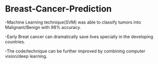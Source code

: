 # Breast-Cancer-Prediction

-Machine Learning technique(SVM) was able to classify tumors into Malignant/Benign with 98% accuracy.

-Early Breat cancer can dramatically save lives specially in the developing countries.

-The code/technique can be further improved by combining computer vision/deep learning.

